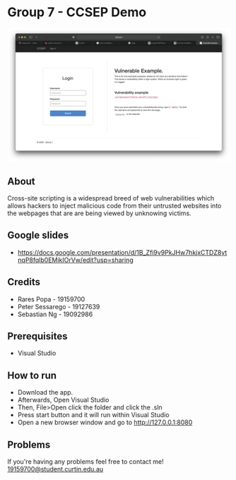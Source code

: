 # Group 7 - CCSEP Demo

![CCSEP - Demo](demo/login.png)

## About 

Cross-site scripting is a widespread breed of web vulnerabilities which allows hackers to inject malicious code from their untrusted websites into the webpages that are are being viewed by unknowing victims.

## Google slides

* https://docs.google.com/presentation/d/1B_Zfi9v9PkJHw7hkjxCTDZ8ytnqP8fqlb0EMikIOrVw/edit?usp=sharing

## Credits

* Rares Popa - 19159700
* Peter Sessarego - 19127639
* Sebastian Ng - 19092986

## Prerequisites 

* Visual Studio

## How to run

* Download the app.
* Afterwards, Open Visual Studio
* Then, File>Open click the folder and click the .sln
* Press start button and it will run within Visual Studio
* Open a new browser window and go to http://127.0.0.1:8080

## Problems

If you're having any problems feel free to contact me! 19159700@student.curtin.edu.au
